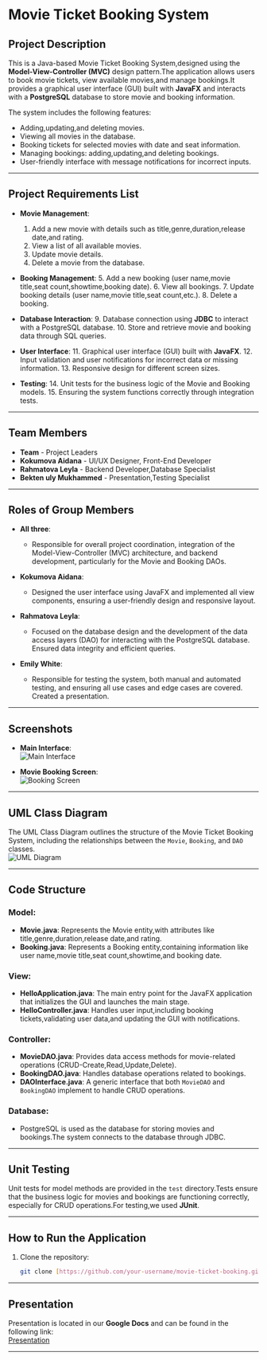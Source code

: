 # Movie Ticket Booking System

## Project Description

This is a Java-based Movie Ticket Booking System,designed using the **Model-View-Controller (MVC)** design pattern.The application allows users to book movie tickets, view available movies,and manage bookings.It provides a graphical user interface (GUI) built with **JavaFX** and interacts with a **PostgreSQL** database to store movie and booking information.

The system includes the following features:
- Adding,updating,and deleting movies.
- Viewing all movies in the database.
- Booking tickets for selected movies with date and seat information.
- Managing bookings: adding,updating,and deleting bookings.
- User-friendly interface with message notifications for incorrect inputs.

---

## Project Requirements List

- **Movie Management**:
  1. Add a new movie with details such as title,genre,duration,release date,and rating.
  2. View a list of all available movies.
  3. Update movie details.
  4. Delete a movie from the database.

- **Booking Management**:
  5. Add a new booking (user name,movie title,seat count,showtime,booking date).
  6. View all bookings.
  7. Update booking details (user name,movie title,seat count,etc.).
  8. Delete a booking.

- **Database Interaction**:
  9. Database connection using **JDBC** to interact with a PostgreSQL database.
  10. Store and retrieve movie and booking data through SQL queries.

- **User Interface**:
  11. Graphical user interface (GUI) built with **JavaFX**.
  12. Input validation and user notifications for incorrect data or missing information.
  13. Responsive design for different screen sizes.
  
- **Testing**:
  14. Unit tests for the business logic of the Movie and Booking models.
  15. Ensuring the system functions correctly through integration tests.

---

## Team Members

- **Team** - Project Leaders
- **Kokumova Aidana** - UI/UX Designer, Front-End Developer
- **Rahmatova Leyla** - Backend Developer,Database Specialist
- **Bekten uly Mukhammed** - Presentation,Testing Specialist

---

## Roles of Group Members

- **All three**: 
  - Responsible for overall project coordination, integration of the Model-View-Controller (MVC) architecture, and backend development, particularly for the Movie and Booking DAOs.
  
- **Kokumova Aidana**: 
  - Designed the user interface using JavaFX and implemented all view components, ensuring a user-friendly design and responsive layout.

- **Rahmatova Leyla**: 
  - Focused on the database design and the development of the data access layers (DAO) for interacting with the PostgreSQL database. Ensured data integrity and efficient queries.

- **Emily White**: 
  - Responsible for testing the system, both manual and automated testing, and ensuring all use cases and edge cases are covered. Created a presentation.

---

## Screenshots

- **Main Interface**:  
  ![Main Interface](path-to-your-screenshot.png)
  
- **Movie Booking Screen**:  
  ![Booking Screen](path-to-your-screenshot.png)

---

## UML Class Diagram

The UML Class Diagram outlines the structure of the Movie Ticket Booking System, including the relationships between the `Movie`, `Booking`, and `DAO` classes.  
![UML Diagram](path-to-your-uml-diagram.png)

---

## Code Structure

### Model:
- **Movie.java**: Represents the Movie entity,with attributes like title,genre,duration,release date,and rating.
- **Booking.java**: Represents a Booking entity,containing information like user name,movie title,seat count,showtime,and booking date.

### View:
- **HelloApplication.java**: The main entry point for the JavaFX application that initializes the GUI and launches the main stage.
- **HelloController.java**: Handles user input,including booking tickets,validating user data,and updating the GUI with notifications.

### Controller:
- **MovieDAO.java**: Provides data access methods for movie-related operations (CRUD-Create,Read,Update,Delete).
- **BookingDAO.java**: Handles database operations related to bookings.
- **DAOInterface.java**: A generic interface that both `MovieDAO` and `BookingDAO` implement to handle CRUD operations.

### Database:
- PostgreSQL is used as the database for storing movies and bookings.The system connects to the database through JDBC.

---

## Unit Testing

Unit tests for model methods are provided in the `test` directory.Tests ensure that the business logic for movies and bookings are functioning correctly, especially for CRUD operations.For testing,we used **JUnit**.

---

## How to Run the Application

1. Clone the repository:
   ```bash
   git clone [https://github.com/your-username/movie-ticket-booking.git](https://github.com/Bektenovich/projectOOP.git)
   
---

## Presentation

Presentation is located in our **Google Docs** and can be found in the following link:  
[Presentation](https://link-to-google-docs)

---
